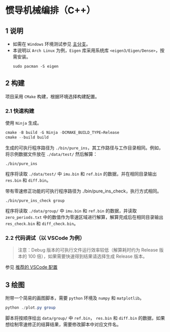 # 惯导机械编排（C++）
## 1 说明
- 如需在 `Windows` 环境测试参见 [主分支](https://github.com/ChuJiani/ins)。
- 本说明以 `Arch Linux` 为例，`Eigen` 库采用系统库 `<eigen3/Eigen/Dense>`，按需安装。
   ```Shell
   sudo pacman -S eigen
   ```
## 2 构建
项目采用 `CMake` 构建，根据环境选择构建配置。
### 2.1 快速构建
使用 `Ninja` 生成。
```PowerShell
cmake -B build -G Ninja -DCMAKE_BUILD_TYPE=Release
cmake --build build
```
生成的可执行程序路径为 `./bin/pure_ins`，其工作路径与工作目录相同。例如，将示例数据文件放在 `./data/test/` 然后解算：
```Shell
./bin/pure_ins
```
程序将读取 `./data/test/` 中 `imu.bin` 和 `ref.bin` 的数据，并在相同目录输出 `res.bin` 和 `diff.bin`。

带有零速修正功能的可执行程序路径为 ./bin/pure_ins_check，执行方式相同。
```Shell
./bin/pure_ins_check group
```
程序将读取 `./data/group/` 中 `imu.bin` 和 `ref.bin` 的数据，并读取 `zero_periods.txt` 中的数值作为零速区域进行解算，解算完成后在相同目录输出 `res_check.bin` 和 `diff_check.bin`。
### 2.2 代码调试（以 VSCode 为例）
> 注意：Debug 版本的可执行文件运行效率较低（解算耗时约为 Release 版本的 100 倍），如果需要快速得到结果请选择生成 Release 版本。

参见 [推荐的 VSCode 配置](https://github.com/ChuJiani/dev-config/blob/main/code/cpp.md)
 
## 3 绘图
附带一个简易的画图脚本，需要 `python` 环境及 `numpy` 和 `matplotlib`。
```PowerShell
python ./plot.py group
```
脚本将按顺序绘出 `data/group/` 中 `ref.bin`， `res.bin` 和 `diff.bin` 的数据，如果想绘制零速修正的结算结果，需要修改脚本中对应文件名。
